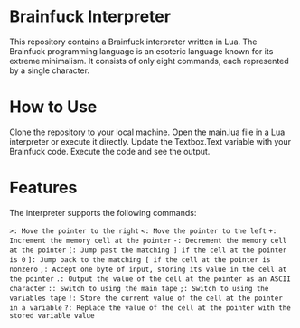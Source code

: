 # Brainfuck Interpreter
This repository contains a Brainfuck interpreter written in Lua. The Brainfuck programming language is an esoteric language known for its extreme minimalism. It consists of only eight commands, each represented by a single character.

# How to Use
Clone the repository to your local machine.
Open the main.lua file in a Lua interpreter or execute it directly.
Update the Textbox.Text variable with your Brainfuck code.
Execute the code and see the output.
# Features
The interpreter supports the following commands:

`>: Move the pointer to the right`
`<: Move the pointer to the left`
`+: Increment the memory cell at the pointer`
`-: Decrement the memory cell at the pointer`
`[: Jump past the matching ] if the cell at the pointer is 0`
`]: Jump back to the matching [ if the cell at the pointer is nonzero`
`,: Accept one byte of input, storing its value in the cell at the pointer`
`.: Output the value of the cell at the pointer as an ASCII character`
`:: Switch to using the main tape`
`;: Switch to using the variables tape`
`!: Store the current value of the cell at the pointer in a variable`
`?: Replace the value of the cell at the pointer with the stored variable value`
